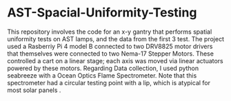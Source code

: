 # AST-Spacial-Uniformity-Testing
This repository involves the code for an x-y gantry that performs spatial uniformity tests on AST lamps, and the data from the first 3 test. The project used a Rasberriy Pi 4 model B connected to two DRV8825 motor drivers that themselves were connected to two Nema-17 Stepper Motors. These controlled a cart on a linear stage; each axis was moved via linear actuators powered by these motors. Regarding Data collection, I used python seabreeze with a Ocean Optics Flame Spectrometer. Note that this spectrometer had a circular testing point with a lip, which is atypical for most solar panels .
